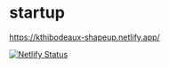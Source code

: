 # startup

https://kthibodeaux-shapeup.netlify.app/


[![Netlify Status](https://api.netlify.com/api/v1/badges/e8b4aeb6-5663-41af-bea2-4cc0f779208b/deploy-status)](https://app.netlify.com/sites/kthibodeaux-starup/deploys)
